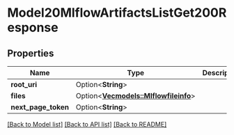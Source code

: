 # Model20MlflowArtifactsListGet200Response

## Properties

Name | Type | Description | Notes
------------ | ------------- | ------------- | -------------
**root_uri** | Option<**String**> |  | [optional]
**files** | Option<[**Vec<models::Mlflowfileinfo>**](mlflowfileinfo.md)> |  | [optional]
**next_page_token** | Option<**String**> |  | [optional]

[[Back to Model list]](../README.md#documentation-for-models) [[Back to API list]](../README.md#documentation-for-api-endpoints) [[Back to README]](../README.md)


